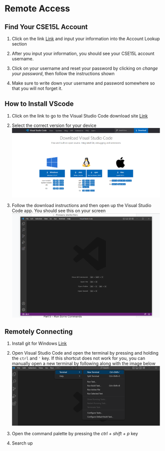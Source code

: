 # **Remote Access**

## **Find Your CSE15L Account**
1) Click on the link [Link](https://sdacs.ucsd.edu/~icc/index.php) and input your information into the Account Lookup section

2) After you input your information, you should see your CSE15L account username.

3) Click on your username and reset your password by clicking on *change your password*, then follow the instructions shown

4) Make sure to write down your username and password somewhere so that you will not forget it.


## **How to Install VScode**
1) Click on the link to go to the Visual Studio Code download site [Link](https://code.visualstudio.com/Download)

2) Select the correct version for your device ![Image](https://github.com/jcaylao/Week1-Lab-Report/blob/main/Screenshot%202023-01-12%20171359.png?raw=true)

3) Follow the download instructions and then open up the Visual Studio Code app. You should see this on your screen ![Image](https://github.com/jcaylao/Week1-Lab-Report/blob/main/Screenshot%202023-01-12%20170018.png?raw=true)


## **Remotely Connecting**
1) Install git for Windows [Link](https://git-scm.com/download/win)

2) Open Visual Studio Code and open the terminal by pressing and holding the `ctrl` and `'`  key. If this shortcut does not work for you, you can manually open a new terminal by following along with the image below ![Image](https://github.com/jcaylao/Week1-Lab-Report/blob/main/Screenshot%202023-01-12%20174524.png?raw=true)

3) Open the command palette by pressing the *ctrl + shift + p*  key

4) Search up 
